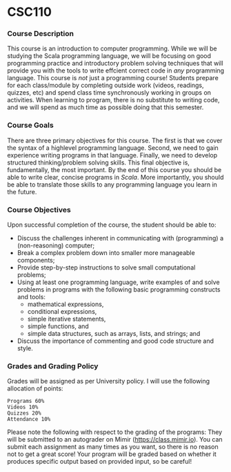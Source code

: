 # CSC110

### Course Description
This course is an introduction to computer programming. While we will be studying the Scala programming language, we will be focusing on good programming practice and introductory problem solving techniques that will provide you with the tools to write effcient correct code in *any* programming language. This course is *not* just a programming course! Students prepare for each class/module by completing outside work (videos, readings, quizzes, etc) and spend class time synchronously working in groups on activities. When learning to program, there is no substitute to writing code, and we will spend as much time as possible doing that this semester.

### Course Goals
There are three primary objectives for this course. The first is that we cover the syntax of a highlevel programming language. Second, we need to gain experience writing programs in that language. Finally, we need to develop structured thinking/problem solving skills. This final objective is, fundamentally, the most important. By the end of this course you should be able to write clear, concise programs in *Scala*. More importantly, you should be able to translate those skills to any programming language you learn in the future.

### Course Objectives
Upon successful completion of the course, the student should be able to:
- Discuss the challenges inherent in communicating with (programming) a (non-reasoning) computer;
- Break a complex problem down into smaller more manageable components;
- Provide step-by-step instructions to solve small computational problems;
- Using at least one programming language, write examples of and solve problems in programs with the following basic programming constructs and tools:
    - mathematical expressions,
    - conditional expressions,
    - simple iterative statements,
    - simple functions, and
    - simple data structures, such as arrays, lists, and strings; and
- Discuss the importance of commenting and good code structure and style.

### Grades and Grading Policy
Grades will be assigned as per University policy. I will use the following allocation of points:
    
    Programs 60%
    Videos 10%
    Quizzes 20%
    Attendance 10%

Please note the following with respect to the grading of the programs: They will be submitted to an autograder on Mimir (https://class.mimir.io). You can submit each assignment as many times as you want, so there is no reason not to get a great score! Your program will be graded based on whether it produces specific output based on provided input, so be careful!